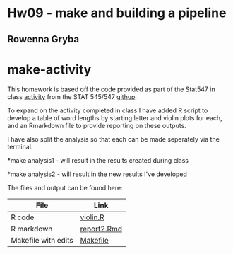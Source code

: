 # Hw09 - make and building a pipeline
## Rowenna Gryba

make-activity
=============

This homework is based off the code provided as part of the Stat547 in class [activity](http://stat545-ubc.github.io/automation04_make-activity.html) from the STAT 545/547 [githup](http://stat545-ubc.github.io). 

To expand on the activity completed in class I have added R script to develop a table of word lengths by starting letter and violin plots for each, and an Rmarkdown file to provide reporting on these outputs.

I have also split the analysis so that each can be made seperately via the terminal. 

*make analysis1 - will result in the results created during class

*make analysis2 - will result in the new results I've developed

The files and output can be found here:

|File|Link|
|---|---|
|R code|[violin.R](violin.R)|
|R markdown|[report2.Rmd](report2.Rmd)|
|Makefile with edits|[Makefile](Makefile)